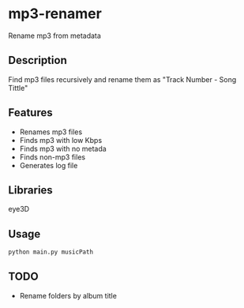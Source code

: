 # mp3-renamer
Rename mp3 from metadata

## Description
Find mp3 files recursively and rename them as "Track Number - Song Tittle"

## Features
- Renames mp3 files
- Finds mp3 with low Kbps
- Finds mp3 with no metada
- Finds non-mp3 files
- Generates log file

## Libraries
eye3D

## Usage
```bash
python main.py musicPath
```
## TODO
- Rename folders by album title

